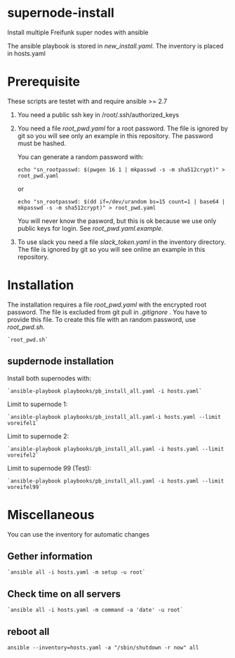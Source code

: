 # supernode-install
Install multiple Freifunk super nodes with ansible

The ansible playbook is stored in *new_install.yaml*. The inventory is placed in hosts.yaml

# Prerequisite

These scripts are testet with and require ansible >= 2.7

 1. You need a public ssh key in /root/.ssh/authorized_keys
 2. You need a file *root_pwd.yaml* for a root password.  The file is ignored by git so you will see only an example in this repository. The password must be hashed.

    You can generate a random password with:

    `echo "sn_rootpasswd: $(pwgen 16 1 | mkpasswd -s -m sha512crypt)" > root_pwd.yaml`

    or

    `echo "sn_rootpasswd: $(dd if=/dev/urandom bs=15 count=1 | base64 | mkpasswd -s -m sha512crypt)" > root_pwd.yaml`

    You will never know the pasword, but this is ok because we use only public keys for login.
    See *root_pwd.yaml.example*.

 3. To use slack you need a file *slack_token.yaml* in the inventory directory.
    The file is ignored by git so you will see online an example in this repository.


# Installation

The  installation requires a file *root_pwd.yaml* with the encrypted root password. The file is excluded from git pull in *.gitignore* . You have to provide this file. To create this file with an random password, use *root_pwd.sh*.

    `root_pwd.sh`


## supdernode installation
Install both supernodes with:

    `ansible-playbook playbooks/pb_install_all.yaml -i hosts.yaml`

Limit to supernode 1:

    `ansible-playbook playbooks/pb_install_all.yaml-i hosts.yaml --limit voreifel1`

Limit to supernode 2:

    `ansible-playbook playbooks/pb_install_all.yaml -i hosts.yaml --limit voreifel2`

Limit to supernode 99 (Test):

    `ansible-playbook playbooks/pb_install_all.yaml -i hosts.yaml --limit voreifel99`

# Miscellaneous

You can use the inventory for automatic changes

## Gether information

    `ansible all -i hosts.yaml -m setup -u root`

## Check time on all servers

    `ansible all -i hosts.yaml -m command -a 'date' -u root`

## reboot all

    ansible --inventory=hosts.yaml -a "/sbin/shutdown -r now" all
